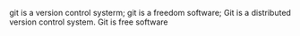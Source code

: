 git is a version control systerm;
git is a freedom software;
Git is a distributed version control system.
Git is free software

